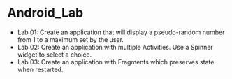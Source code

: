 # Android_Lab
- Lab 01: Create an application that will display a pseudo-random number from 1 to a maximum set by the user.
- Lab 02: Create an application with multiple Activities. Use a Spinner widget to select a choice.
- Lab 03: Create an application with Fragments which preserves state when restarted.
